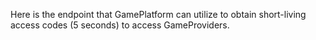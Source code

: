 Here is the endpoint that GamePlatform can utilize to
obtain short-living access codes (5 seconds) to access GameProviders.